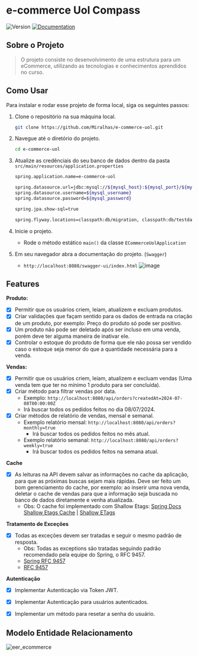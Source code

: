 # e-commerce Uol Compass

![Version](https://img.shields.io/badge/version-v0.1-blue.svg?cacheSeconds=2592000) [![Documentation](https://img.shields.io/badge/documentation-yes-brightgreen.svg)](https://github.com/YoshiDoido/ResgateRS-javamoscodar)

## Sobre o Projeto

> O projeto consiste no desenvolvimento de uma estrutura para um eCommerce, utilizando as tecnologias e conhecimentos aprendidos no curso.

## Como Usar

Para instalar e rodar esse projeto de forma local, siga os seguintes passos:

1.  Clone o repositório na sua máquina local.

    ```bash
    git clone https://github.com/Miralhas/e-commerce-uol.git
    ```

2.  Navegue até o diretório do projeto.

    ```bash
    cd e-commerce-uol
    ```

3.  Atualize as credênciais do seu banco de dados dentro da pasta `src/main/resources/application.properties`
    ```bash
    spring.application.name=e-commerce-uol
    
    spring.datasource.url=jdbc:mysql://${mysql_host}:${mysql_port}/${mysql_database}?createDatabaseIfNotExist=true&serverTimezone=UTC
    spring.datasource.username=${mysql_username}
    spring.datasource.password=${mysql_password}
    
    spring.jpa.show-sql=true
    
    spring.flyway.locations=classpath:db/migration, classpath:db/testdata
    ```

4.  Inicie o projeto.
    - Rode o método estático `main()` da classe `ECommerceUolApplication`


5.  Em seu navegador abra a documentação do projeto. (`Swagger`)
    - `http://localhost:8080/swagger-ui/index.html`
      ![image](https://github.com/Miralhas/e-commerce-uol/assets/89564433/e806e67d-e93e-41e2-89b2-071469d5734f)

## Features

**Produto:**
- [x] Permitir que os usuários criem, leiam, atualizem e excluam produtos.
- [x] Criar validações que façam sentido para os dados de entrada na criação de um produto, por exemplo: Preço do produto só pode ser positivo.
- [x] Um produto não pode ser deletado após ser incluso em uma venda, porém deve ter alguma maneira de inativar ele.
- [x] Controlar o estoque do produto de forma que ele não possa ser vendido caso o estoque seja menor do que a quantidade necessária para a venda.

**Vendas:**
- [x] Permitir que os usuários criem, leiam, atualizem e excluam vendas (Uma venda tem que ter no mínimo 1 produto para ser concluída).
- [x] Criar método para filtrar vendas por data.
  - Exemplo: `http://localhost:8080/api/orders?createdAt=2024-07-08T00:00:00Z`
  - Irá buscar todos os pedidos feitos no dia 08/07/2024.
- [x] Criar métodos de relatório de vendas, mensal e semanal.
  - Exemplo relatório mensal: `http://localhost:8080/api/orders?monthly=true`
    - Irá buscar todos os pedidos feitos no mês atual.
  - Exemplo relatório semanal: `http://localhost:8080/api/orders?weekly=true`
    - Irá buscar todos os pedidos feitos na semana atual.

**Cache**
- [x] As leituras na API devem salvar as informações no cache da aplicação, para que as próximas buscas sejam mais rápidas. Deve ser feito um bom gerenciamento do cache, por exemplo: ao inserir uma nova venda, deletar o cache de vendas para que a informação seja buscada no banco de dados diretamente e venha atualizada.
  - Obs: O cache foi implementado com Shallow Etags: [Spring Docs Shallow Etags Cache](https://docs.spring.io/spring-framework/reference/web/webmvc/mvc-caching.html) | [Shallow ETags](https://docs.spring.io/spring-framework/reference/web/webmvc/filters.html#filters-shallow-etag)

**Tratamento de Exceções**
- [x] Todas as exceções devem ser tratadas e seguir o mesmo padrão de resposta.
  - Obs: Todas as exceptions são tratadas seguindo padrão recomendado pela equipe do Spring, o RFC 9457.
  - [Spring RFC 9457](https://docs.spring.io/spring-framework/reference/web/webmvc/mvc-ann-rest-exceptions.html)
  - [RFC 9457](https://datatracker.ietf.org/doc/html/rfc9457)

**Autenticação**
- [x] Implementar Autenticação via Token JWT.
- [x] Implementar Autenticação para usuários autenticados.
- [x] Implementar um método para resetar a senha do usuário.


## Modelo Entidade Relacionamento

![eer_ecommerce](https://github.com/user-attachments/assets/a1b95166-fd2b-4179-883d-1ce78e2e35d3)
